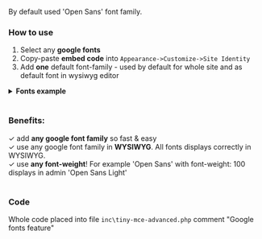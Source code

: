 By default used 'Open Sans' font family.  

### How to use
1. Select any **google fonts**
2. Copy-paste **embed code** into ```Appearance->Customize->Site Identity```
3. Add **one** default font-family - used by default for whole site and as default font in wysiwyg editor  
<details><summary><strong>Fonts example</strong></summary>
	<a href="https://raw.githubusercontent.com/wiki/chyvak1831/starter/screenshots/fonts.mp4">Download this video example</a><br>
	<img width="600" src="https://raw.githubusercontent.com/wiki/chyvak1831/starter/screenshots/fonts.gif" alt="Fonts">
</details>
<br>



### Benefits:  
✓ add **any google font family** so fast & easy  
✓ use any google font family in **WYSIWYG**. All fonts displays correctly in WYSIWYG.  
✓ use **any font-weight**! For example 'Open Sans' with font-weight: 100 displays in admin 'Open Sans Light'
<br><br>



### Code
Whole code placed into file ```inc\tiny-mce-advanced.php``` comment "Google fonts feature"
